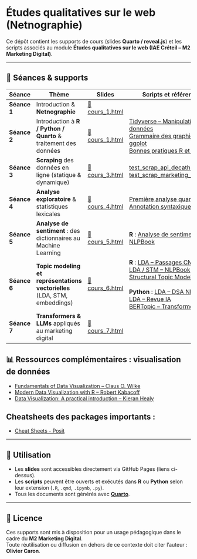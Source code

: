 # Études qualitatives sur le web (Netnographie)

Ce dépôt contient les supports de cours (slides **Quarto / reveal.js**) et les scripts associés au module **Études qualitatives sur le web (IAE Créteil – M2 Marketing Digital)**.

---

## 📅 Séances & supports

| Séance | Thème | Slides | Scripts et références|
|--------|-------|--------|------------------|
| **Séance 1** | Introduction & **Netnographie** | [📑 cours_1.html](https://oliviercaron.github.io/etudes_qualitatives_web/cours_1/cours_1.html) |  |
| **Séance 2** | Introduction à **R / Python / Quarto** & traitement des données | [📑 cours_1.html](https://oliviercaron.github.io/etudes_qualitatives_web/cours_1/cours_1.html) | [Tidyverse – Manipulation de données](https://juba.github.io/tidyverse/06-tidyverse.html) <br> [Grammaire des graphiques & ggplot](https://benaventc.github.io/DataScienceBook/introduction-%C3%A0-la-grammaire-des-graphiques-et-%C3%A0-ggplot.html#introduction-%C3%A0-la-grammaire-des-graphiques-et-%C3%A0-ggplot) <br> [Bonnes pratiques R et Git](https://inseefrlab.github.io/formation-bonnes-pratiques-git-R/slides/light.html#/title-slide) |
| **Séance 3** | **Scraping** des données en ligne (statique & dynamique) | [📑 cours_3.html](https://oliviercaron.github.io/etudes_qualitatives_web/cours_3/cours_3.html) | [test_scrap_api_decathlon.ipynb](https://github.com/oliviercaron/etudes_qualitatives_web/blob/main/cours_3/test_scrap_api_decathlon.ipynb) <br> [test_scrap_marketing_jobs.R](https://github.com/oliviercaron/etudes_qualitatives_web/blob/main/cours_3/test_scrap_marketing_jobs.R) |
| **Séance 4** | **Analyse exploratoire** & statistiques lexicales | [📑 cours_4.html](https://oliviercaron.github.io/etudes_qualitatives_web/cours_4/cours_4.html) | [Première analyse quantitative](https://benaventc.github.io/NLPBook/une-premi%C3%A8re-analyse-quantitative.html) <br> [Annotation syntaxique](https://oliviercaron.github.io/systematic_lit_review/nlp_techniques.html) |
| **Séance 5** | **Analyse de sentiment** : des dictionnaires au Machine Learning | [📑 cours_5.html](https://oliviercaron.github.io/etudes_qualitatives_web/cours_5/cours_5.html) | **R** : [Analyse de sentiment – NLPBook](https://benaventc.github.io/NLPBook/analyse-du-sentiment.html) |
| **Séance 6** | **Topic modeling et représentations vectorielles** (LDA, STM, embeddings) | [📑 cours_6.html](https://oliviercaron.github.io/etudes_qualitatives_web/cours_6/cours_6.html) | **R** : [LDA – Passages CNRS](https://ouvrir.passages.cnrs.fr/wp-content/uploads/2019/07/rapp_topicmodel.html) <br> [LDA / STM – NLPBook](https://benaventc.github.io/NLPBook/topic.html#lda-une-application-aux-commentaires-trip-advisor) <br> [Structural Topic Modeling](https://oliviercaron.github.io/systematic_lit_review/SLR_stm.html) <br><br> **Python** : [LDA – DSA NLP](https://curiousml.github.io/teaching/DSA/dsa_nlp_tp_corr.html) <br> [LDA – Revue IA](https://larevueia.fr/latent-dirichlet-allocation-topic-modeling-en-python/) <br> [BERTopic – Transformers](https://oliviercaron.github.io/systematic_lit_review/topic_modeling.html#detect-interpretable-topics-with-bertopic) |
| **Séance 7** | **Transformers & LLMs** appliqués au marketing digital | [📑 cours_7.html](https://oliviercaron.github.io/etudes_qualitatives_web/cours_7/cours_7.html) | |



## 📊 Ressources complémentaires : visualisation de données

- [Fundamentals of Data Visualization – Claus O. Wilke](https://clauswilke.com/dataviz/)  
- [Modern Data Visualization with R – Robert Kabacoff](https://rkabacoff.github.io/datavis/)  
- [Data Visualization: A practical introduction – Kieran Healy](https://socviz.co/index.html#preface)

## Cheatsheets des packages importants : 

- [Cheat Sheets - Posit](https://rstudio.github.io/cheatsheets/)

---

## 🚀 Utilisation

- Les **slides** sont accessibles directement via GitHub Pages (liens ci-dessus).  
- Les **scripts** peuvent être ouverts et exécutés dans **R** ou **Python** selon leur extension (`.R`, `.qmd`, `.ipynb`, `.py`).  
- Tous les documents sont générés avec **[Quarto](https://quarto.org/)**.  

---

## 📖 Licence

Ces supports sont mis à disposition pour un usage pédagogique dans le cadre du **M2 Marketing Digital**.  
Toute réutilisation ou diffusion en dehors de ce contexte doit citer l’auteur : **Olivier Caron**.
